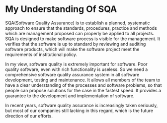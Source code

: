 # My Understanding Of SQA

SQA(Software Quality Assurance) is to establish a planned, systematic approach to ensure that the standards, procedures, practice and methods which are management proposed can properly be applied to all projects. SQA is designed to make software process is visible for the management. It verifies that the software is up to standard by reviewing and auditing software products, which will make the software project meet the requirements of institutional policy. 

In my view, software quality is extremely important for software. Poor quality software, even with rich functionality is useless. So we need a comprehensive software quality assurance system in all software development, testing and maintenance. It allows all members of the team to have a clear understanding of the processes and software problems, so that people can propose solutions for the case in the fastest speed. It provides a guarantee to the development and implementation of software. 

In recent years, software quality assurance is increasingly taken seriously, but most of our companies still lacking in this regard, which is the future direction of our efforts.
